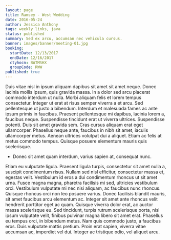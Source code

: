 ```yaml
---
layout: page
title: Ramsey - West Wedding
date: 2016-05-24
author: Jessica Anthony
tags: weekly links, java
status: published
summary: Sed ex arcu, accumsan nec vehicula cursus.
banner: images/banner/meeting-01.jpg
booking:
  startDate: 12/13/2017
  endDate: 12/16/2017
  ctyhocn: BATMSHX
  groupCode: RWW
published: true
---
```

Duis vitae nisl in ipsum aliquam dapibus sit amet sit amet neque. Donec lacinia mollis ipsum, quis gravida massa. In a dolor sed arcu placerat commodo interdum ut nulla. Morbi aliquam felis et lorem tempus consectetur. Integer ut erat at risus semper viverra a et arcu. Sed pellentesque ut justo a bibendum. Interdum et malesuada fames ac ante ipsum primis in faucibus. Praesent pellentesque mi dapibus, lacinia lorem a, faucibus neque. Suspendisse tincidunt erat ut viverra ultrices. Suspendisse potenti. Duis sit amet gravida sem. Cras cursus aliquam erat eget ullamcorper. Phasellus neque ante, faucibus in nibh sit amet, iaculis ullamcorper metus. Aenean ultrices volutpat dui a aliquet. Etiam ac felis at metus commodo tempus. Quisque posuere elementum mauris quis scelerisque.

* Donec sit amet quam interdum, varius sapien at, consequat nunc.

Etiam eu vulputate ligula. Praesent ligula turpis, consectetur sit amet nulla a, suscipit condimentum risus. Nullam sed nisl efficitur, consectetur massa et, egestas velit. Vestibulum id eros a dui condimentum rhoncus ut sit amet urna. Fusce magna magna, pharetra facilisis mi sed, ultricies vestibulum orci. Vestibulum vulputate mi nec nisi aliquam, ac faucibus nunc rhoncus. Quisque rhoncus orci non leo posuere varius.
Donec facilisis blandit mauris, sit amet faucibus arcu elementum ac. Integer sit amet ante rhoncus velit hendrerit porttitor eget ac quam. Quisque viverra dolor erat, ac auctor massa scelerisque eu. Sed tincidunt, turpis rutrum scelerisque porta, nisl ipsum vulputate velit, finibus pulvinar magna libero sit amet erat. Phasellus eu tempus orci, in bibendum metus. Nam quis commodo justo, a faucibus eros. Duis vulputate mattis pretium. Proin erat sapien, viverra vitae accumsan ac, imperdiet vel dui. Integer ac tristique odio, vel aliquet arcu.
